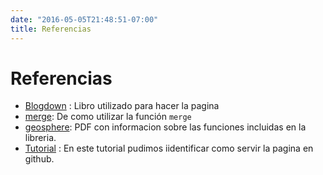 ```yaml
---
date: "2016-05-05T21:48:51-07:00"
title: Referencias 
---
```


# Referencias

* [Blogdown](https://bookdown.org/yihui/blogdown/) : Libro utilizado para hacer la pagina
* [merge](https://r-coder.com/funcion-merge-r/): De como utilizar la función `merge`
* [geosphere](https://cran.r-project.org/web/packages/geosphere/geosphere.pdf): 
PDF con informacion sobre las funciones incluidas en la libreria.
* [Tutorial](https://www.caitlincasar.com/post/blogdown/) :
En este tutorial pudimos iidentificar como servir la pagina en github.